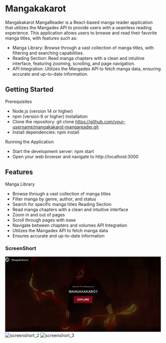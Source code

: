 # Mangakakarot 

Mangakakarot MangaReader is a React-based manga reader application that utilizes the Mangadex API to provide users with a seamless reading experience. This application allows users to browse and read their favorite manga titles, with features such as:

   - Manga Library: Browse through a vast collection of manga titles, with filtering and searching capabilities.
   - Reading Section: Read manga chapters with a clean and intuitive interface, featuring zooming, scrolling, and page navigation.
   - API Integration: Utilizes the Mangadex API to fetch manga data, ensuring accurate and up-to-date information.

## Getting Started
 Prerequisites
 - Node.js (version 14 or higher)
 - npm (version 6 or higher)
Installation
 - Clone the repository: git clone https://github.com/your-username/mangakakarot-mangareader.git
 - Install dependencies: npm install

Running the Application
 - Start the development server: npm start
 - Open your web browser and navigate to http://localhost:3000
## Features

Manga Library
  - Browse through a vast collection of manga titles
  - Filter manga by genre, author, and status
  - Search for specific manga titles
Reading Section
  - Read manga chapters with a clean and intuitive interface
  - Zoom in and out of pages
  - Scroll through pages with ease
  - Navigate between chapters and volumes
API Integration
  - Utilizes the Mangadex API to fetch manga data
  - Ensures accurate and up-to-date information

### ScreenShort
![screenshort_1](https://github.com/muthuraj107/MangaReader/blob/main/img/Screenshot%202024-09-18%20205943.png)
![screenshort_2](https://github.com/muthuraj107/MangaReader/blob/main/img/Screenshot%2024-09-18%210005.png)
![screenshort_3](https://github.com/muthuraj107/MangaReader/blob/main/img/Screenshot%.png)

